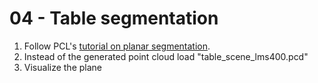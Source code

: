 # 04 - Table segmentation

1. Follow PCL's [tutorial on planar segmentation](http://www.pointclouds.org/documentation/tutorials/planar_segmentation.php "PCL tutorials").
2. Instead of the generated point cloud load "table_scene_lms400.pcd"
3. Visualize the plane
